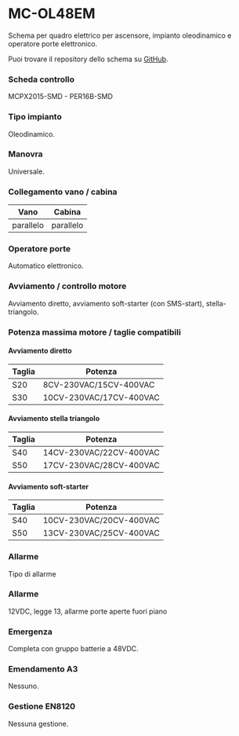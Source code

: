 # MC-OL48EM

Schema per quadro elettrico per ascensore, impianto
oleodinamico e operatore porte elettronico.

Puoi trovare il repository dello schema su
<a href="https://github.com/eca-automs/MC-OL48EL" target="_blank">GitHub</a>.

### Scheda controllo
MCPX2015-SMD - PER16B-SMD

### Tipo impianto
Oleodinamico.

### Manovra
Universale.

### Collegamento vano / cabina
Vano|Cabina
---|---
parallelo|  parallelo

### Operatore porte
Automatico elettronico.

### Avviamento / controllo motore
Avviamento diretto, avviamento soft-starter (con SMS-start), stella-triangolo.

### Potenza massima motore / taglie compatibili

#### Avviamento diretto
Taglia|Potenza
---|---
S20|8CV-230VAC/15CV-400VAC
S30|10CV-230VAC/17CV-400VAC

#### Avviamento stella triangolo
Taglia|Potenza
---|---
S40|14CV-230VAC/22CV-400VAC
S50|17CV-230VAC/28CV-400VAC

#### Avviamento soft-starter
Taglia|Potenza
---|---
S40|10CV-230VAC/20CV-400VAC
S50|13CV-230VAC/25CV-400VAC

### Allarme
Tipo di allarme

### Allarme
12VDC, legge 13, allarme porte aperte fuori piano

### Emergenza
Completa con gruppo batterie a 48VDC.

### Emendamento A3
Nessuno.

### Gestione EN8120

Nessuna gestione.

